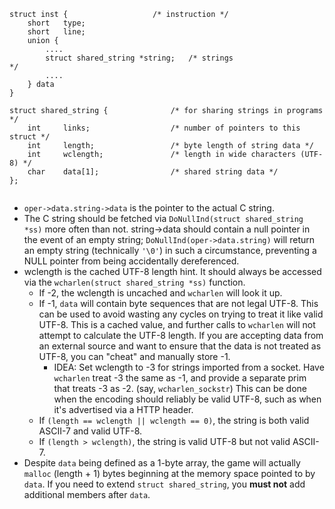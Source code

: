 
```
struct inst {                   /* instruction */
    short   type;
    short   line;
    union {
        ....
        struct shared_string *string;   /* strings                          */
        ....
    } data
}

struct shared_string {              /* for sharing strings in programs */
    int     links;                  /* number of pointers to this struct */
    int     length;                 /* byte length of string data */
    int     wclength;               /* length in wide characters (UTF-8) */
    char    data[1];                /* shared string data */
};


```


  * `oper->data.string->data` is the pointer to the actual C string.
  * The C string should be fetched via `DoNullInd(struct shared_string *ss)` more often than not. string->data should contain a null pointer in the event of an empty string; `DoNullInd(oper->data.string)` will return an empty string (technically `'\0'`) in such a circumstance, preventing a NULL pointer from being accidentally dereferenced.
  * wclength is the cached UTF-8 length hint. It should always be accessed via the `wcharlen(struct shared_string *ss)` function.
    * If -2, the wclength is uncached and `wcharlen` will look it up.
    * If -1, `data` will contain byte sequences that are not legal UTF-8. This can be used to avoid wasting any cycles on trying to treat it like valid UTF-8. This is a cached value, and further calls to `wcharlen` will not attempt to calculate the UTF-8 length. If you are accepting data from an external source and want to ensure that the data is not treated as UTF-8, you can "cheat" and manually store -1.
      * IDEA: Set wclength to -3 for strings imported from a socket. Have `wcharlen` treat -3 the same as -1, and provide a separate prim that treats -3 as -2. (say, `wcharlen_sockstr`) This can be done when the encoding should reliably be valid UTF-8, such as when it's advertised via a HTTP header.
    * If `(length == wclength || wclength == 0)`, the string is both valid ASCII-7 and valid UTF-8.
    * If `(length > wclength)`, the string is valid UTF-8 but not valid ASCII-7.
  * Despite `data` being defined as a 1-byte array, the game will actually `malloc` (length + 1) bytes beginning at the memory space pointed to by `data`. If you need to extend `struct shared_string`, you **must not** add additional members after `data`.